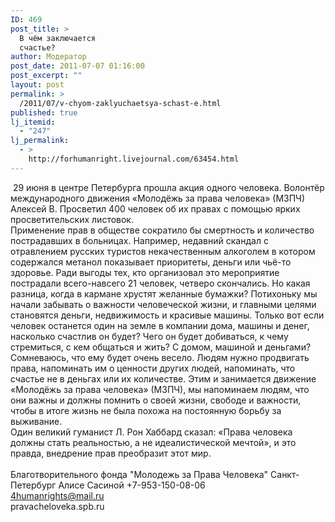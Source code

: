 ```yaml
---
ID: 469
post_title: >
  В чём заключается
  счастье?
author: Модератор
post_date: 2011-07-07 01:16:00
post_excerpt: ""
layout: post
permalink: >
  /2011/07/v-chyom-zaklyuchaetsya-schast-e.html
published: true
lj_itemid:
  - "247"
lj_permalink:
  - >
    http://forhumanright.livejournal.com/63454.html
---
```

<img align="left" alt="" src="http://cs5338.vk.com/u132145096/132409092/x_5b26039f.jpg" />&nbsp;29 июня в центре Петербурга прошла акция одного человека. Волонтёр международного движения &laquo;Молодёжь за права человека&raquo; (МЗПЧ) Алексей В. Просветил 400 человек об их правах с помощью ярких просветительских листовок.<br />Применение прав в обществе сократило бы смертность и количество пострадавших в больницах. Например, недавний скандал с отравлением русских туристов некачественным алкоголем в котором содержался метанол показывает приоритеты, деньги или чьё-то здоровье. Ради выгоды тех, кто организовал это мероприятие пострадали всего-навсего 21 человек, четверо скончались. Но какая разница, когда в кармане хрустят желанные бумажки? Потихоньку мы начали забывать о важности человеческой жизни, и главными целями становятся деньги, недвижимость и красивые машины. Только вот если человек останется один на земле в компании дома, машины и денег, насколько счастлив он будет?  Чего он будет добиваться, к чему стремиться, с кем общаться и жить? С домом, машиной и деньгами?  Сомневаюсь, что ему будет очень весело. Людям нужно продвигать права, напоминать им о ценности других людей, напоминать, что счастье не в деньгах или их количестве. Этим и занимается движение &laquo;Молодёжь за права человека&raquo; (МЗПЧ), мы напоминаем людям, что они важны и должны помнить о своей жизни, свободе и важности, чтобы в итоге жизнь не была похожа на постоянную борьбу за выживание. <br />Один великий гуманист Л. Рон Хаббард сказал: &laquo;Права человека должны стать реальностью, а не идеалистической мечтой&raquo;, и это правда, внедрение прав преобразит этот мир.<br /><br />Благотворительного фонда &quot;Молодежь за Права Человека&quot; Санкт-Петербург Алисе Сасиной +7-953-150-08-06<br />4humanrights@mail.ru <br />pravacheloveka.spb.ru